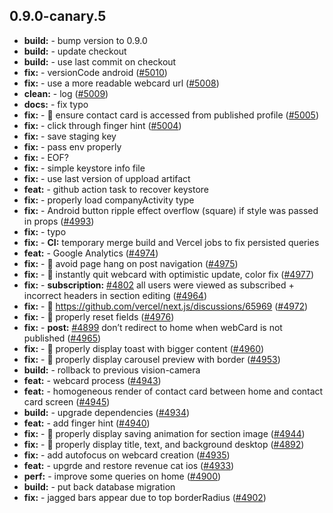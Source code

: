 ## 0.9.0-canary.5

* **build:**  - bump version to 0.9.0
* **build:**  - update checkout
* **build:**  - use last commit on checkout
* **fix:**  - versionCode android ([#5010](https://github.com/AzzappApp/azzapp/pull/5010))
* **fix:**  - use a more readable webcard url ([#5008](https://github.com/AzzappApp/azzapp/pull/5008))
* **clean:**  - log ([#5009](https://github.com/AzzappApp/azzapp/pull/5009))
* **docs:**  - fix typo
* **fix:**  - 🐛 ensure contact card is accessed from published profile ([#5005](https://github.com/AzzappApp/azzapp/pull/5005))
* **fix:**  - click through finger hint ([#5004](https://github.com/AzzappApp/azzapp/pull/5004))
* **fix:**  - save staging key
* **fix:**  - pass env properly
* **fix:**  - EOF?
* **fix:**  - simple keystore info file
* **fix:**  - use last version of uppload artifact
* **feat:**  - github action task to recover keystore
* **fix:**  - properly load companyActivity type
* **fix:**  - Android button ripple effect  overflow (square) if style was passed in props ([#4993](https://github.com/AzzappApp/azzapp/pull/4993))
* **fix:**  - typo
* **fix:**  - **CI:** temporary merge build and Vercel jobs to fix persisted queries
* **feat:**  - Google Analytics ([#4974](https://github.com/AzzappApp/azzapp/pull/4974))
* **fix:**  - 🐛 avoid page hang on post navigation ([#4975](https://github.com/AzzappApp/azzapp/pull/4975))
* **fix:**  - 🐛 instantly quit webcard with optimistic update, color fix ([#4977](https://github.com/AzzappApp/azzapp/pull/4977))
* **fix:**  - **subscription:** [#4802](https://github.com/AzzappApp/azzapp/pull/4802) all users were viewed as subscribed + incorrect headers in section editing ([#4964](https://github.com/AzzappApp/azzapp/pull/4964))
* **fix:**  - 🐛 https://github.com/vercel/next.js/discussions/65969 ([#4972](https://github.com/AzzappApp/azzapp/pull/4972))
* **fix:**  - 🐛 properly reset fields ([#4976](https://github.com/AzzappApp/azzapp/pull/4976))
* **fix:**  - **post:** [#4899](https://github.com/AzzappApp/azzapp/pull/4899) don’t redirect to home when webCard is not published ([#4965](https://github.com/AzzappApp/azzapp/pull/4965))
* **fix:**  - 🐛 properly display toast with bigger content ([#4960](https://github.com/AzzappApp/azzapp/pull/4960))
* **fix:**  - 🐛 properly display carousel preview with border ([#4953](https://github.com/AzzappApp/azzapp/pull/4953))
* **build:**  - rollback to previous vision-camera
* **feat:**  - webcard process ([#4943](https://github.com/AzzappApp/azzapp/pull/4943))
* **feat:**  - homogeneous render of contact card between home and contact card screen ([#4945](https://github.com/AzzappApp/azzapp/pull/4945))
* **build:**  - upgrade dependencies ([#4934](https://github.com/AzzappApp/azzapp/pull/4934))
* **feat:**  - add finger hint ([#4940](https://github.com/AzzappApp/azzapp/pull/4940))
* **fix:**  - 🐛 properly display saving animation for section image ([#4944](https://github.com/AzzappApp/azzapp/pull/4944))
* **fix:**  - 🐛 properly display title, text, and background desktop ([#4892](https://github.com/AzzappApp/azzapp/pull/4892))
* **fix:**  - add autofocus on webcard creation ([#4935](https://github.com/AzzappApp/azzapp/pull/4935))
* **feat:**  - upgrde and restore revenue cat ios ([#4933](https://github.com/AzzappApp/azzapp/pull/4933))
* **perf:**  - improve some queries on home ([#4900](https://github.com/AzzappApp/azzapp/pull/4900))
* **build:**  - put back database migration
* **fix:**  -  jagged bars appear due to top borderRadius ([#4902](https://github.com/AzzappApp/azzapp/pull/4902))